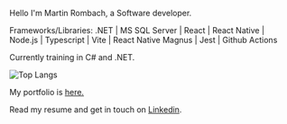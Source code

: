 Hello I'm Martin Rombach, a Software developer.

Frameworks/Libraries: .NET | MS SQL Server | React | React Native | Node.js | Typescript | Vite | React Native Magnus | Jest | Github Actions

Currently training in C# and .NET.

 ![Top Langs](https://github-readme-stats.vercel.app/api/top-langs/?username=martinrombach88&hide=css,scss,html)

My portfolio is <a href="https://www.martinrombachdev.com/"> here.</a>

Read my resume and get in touch on <a href="https://www.linkedin.com/in/martin-rombach-0a67b266/">Linkedin</a>.

